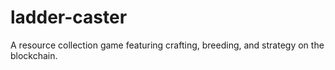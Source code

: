 # ladder-caster

A resource collection game featuring crafting, breeding, and strategy on the blockchain.
